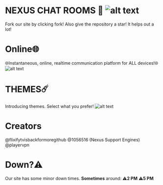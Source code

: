 # NEXUS CHAT ROOMS 💬 ![alt text](https://nexus-chat-rooms.github.io/nexuschatroom/nexus.png)
Fork our site by clicking fork! Also give the repository a star! It helps out a lot!

# Online🌐
🌐Instantaneous, online, realtime communication platform for ALL devices!🌐 ![alt text](https://nexus-chat-rooms.github.io/nexuschatroom/onlinereadme.jpeg)

# THEMES☄️
Introducing themes. Select what you prefer! ![alt text](https://nexus-chat-rooms.github.io/nexuschatroom/themesreadme.jpeg)

# Creators
@flixifytvisbackformoregithub
@1056516 (Nexus Support Engines)
@playervpn

# Down?⚠️
Our site has some minor down times. **Sometimes** around: 
⚠️**2 PM**
⚠️**5 PM**
